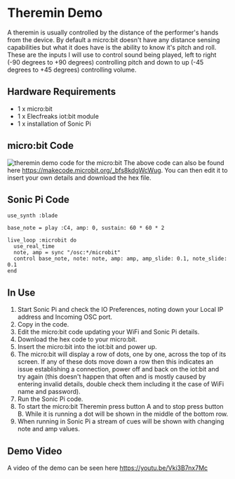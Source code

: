 # Theremin Demo

A theremin is usually controlled by the distance of the performer's hands from the device. By default a micro:bit doesn't have any distance sensing capabilities but what it does have is the ability to know it's pitch and roll. These are the inputs I will use to control sound being played, left to right (-90 degrees to +90 degrees) controlling pitch and down to up (-45 degrees to +45 degrees) controlling volume.


## Hardware Requirements

* 1 x micro:bit
* 1 x Elecfreaks iot:bit module
* 1 x installation of Sonic Pi


## micro:bit Code

![theremin demo code for the micro:bit](https://github.com/RBilsland/pxt-sonicpiosc/blob/master/images/thereminDemoMicrobit.png)
The above code can also be found here https://makecode.microbit.org/_bfs8kdgWcWug. You can then edit it to insert your own details and download the hex file.


## Sonic Pi Code

```sonicpi
use_synth :blade

base_note = play :C4, amp: 0, sustain: 60 * 60 * 2

live_loop :microbit do
  use_real_time
  note, amp = sync "/osc:*/microbit"
  control base_note, note: note, amp: amp, amp_slide: 0.1, note_slide: 0.1
end
```


## In Use

1. Start Sonic Pi and check the IO Preferences, noting down your Local IP address and Incoming OSC port.
2. Copy in the code.
3. Edit the micro:bit code updating your WiFi and Sonic Pi details.
4. Download the hex code to your micro:bit.
5. Insert the micro:bit into the iot:bit and power up.
6. The micro:bit will display a row of dots, one by one, across the top of its screen. If any of these dots move down a row then this indicates an issue establishing a connection, power off and back on the iot:bit and try again (this doesn't happen that often and is mostly caused by entering invalid details, double check them including it the case of WiFi name and password).
7. Run the Sonic Pi code.
8. To start the micro:bit Theremin press button A and to stop press button B. While it is running a dot will be shown in the middle of the bottom row.
9. When running in Sonic Pi a stream of cues will be shown with changing note and amp values.


## Demo Video

A video of the demo can be seen here https://youtu.be/Vki3B7nx7Mc